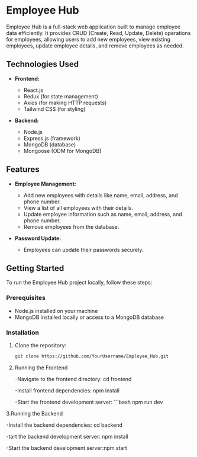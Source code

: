
# Employee Hub

Employee Hub is a full-stack web application built to manage employee data efficiently. It provides CRUD (Create, Read, Update, Delete) operations for employees, allowing users to add new employees, view existing employees, update employee details, and remove employees as needed.

## Technologies Used

- **Frontend:**
  - React.js
  - Redux (for state management)
  - Axios (for making HTTP requests)
  - Tailwind CSS (for styling)

- **Backend:**
  - Node.js
  - Express.js (framework)
  - MongoDB (database)
  - Mongoose (ODM for MongoDB)

## Features

- **Employee Management:**
  - Add new employees with details like name, email, address, and phone number.
  - View a list of all employees with their details.
  - Update employee information such as name, email, address, and phone number.
  - Remove employees from the database.

- **Password Update:**
  - Employees can update their passwords securely.

## Getting Started

To run the Employee Hub project locally, follow these steps:

### Prerequisites

- Node.js installed on your machine
- MongoDB installed locally or access to a MongoDB database

### Installation

1. Clone the repository:
   ```bash
   git clone https://github.com/YourUsername/Employee_Hub.git

   
2. Running the Frontend

   
   -Navigate to the frontend directory: cd frontend

   
   -Install frontend dependencies: npm install

   
   -Start the frontend development server: ```bash npm run dev


3.Running the Backend 


  -Install the backend dependencies: cd backend

  
  -tart the backend development server: npm install

  
  -Start the backend development server:npm start
  
